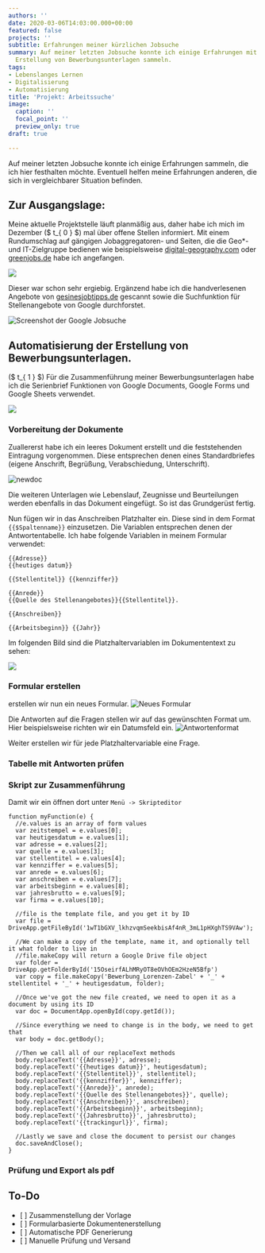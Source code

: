 ```yaml
---
authors: ''
date: 2020-03-06T14:03:00.000+00:00
featured: false
projects: ''
subtitle: Erfahrungen meiner kürzlichen Jobsuche
summary: Auf meiner letzten Jobsuche konnte ich einige Erfahrungen mit der automatisierten
  Erstellung von Bewerbungsunterlagen sammeln.
tags:
- Lebenslanges Lernen
- Digitalisierung
- Automatisierung
title: 'Projekt: Arbeitssuche'
image:
  caption: ''
  focal_point: ''
  preview_only: true
draft: true

---
```

Auf meiner letzten Jobsuche konnte ich einige Erfahrungen sammeln, die ich hier festhalten möchte. Eventuell helfen meine Erfahrungen anderen, die sich in vergleichbarer Situation befinden.

## Zur Ausgangslage:

Meine aktuelle Projektstelle läuft planmäßig aus, daher habe ich mich im Dezember ($ t_{ 0 } $) mal über offene Stellen informiert. Mit einem Rundumschlag auf gängigen Jobaggregatoren- und Seiten, die die Geo*- und IT-Zielgruppe bedienen wie beispielsweise [digital-geography.com](https://de.digital-geography.com/jobs/ "digital-geography.com") oder [greenjobs.de](https://www.greenjobs.de/ "greenjobs.de") habe ich angefangen.

![](/img/digitalgeography.jpg)

Dieser war schon sehr ergiebig. Ergänzend habe ich die handverlesenen Angebote von [gesinesjobtipps.de](https://gesinesjobtipps.de/ "gesinesjobtipps.de") gescannt sowie die Suchfunktion für Stellenangebote von Google durchforstet.

![Screenshot der Google Jobsuche](/img/googlejobs.jpg "Google Jobsuche")

## Automatisierung der Erstellung von Bewerbungsunterlagen.

($ t_{ 1 } $) Für die Zusammenführung meiner Bewerbungsunterlagen habe ich die Serienbrief Funktionen von Google Documents, Google Forms und Google Sheets verwendet.

![](/img/dokumente.png)

### Vorbereitung der Dokumente

Zuallererst habe ich ein leeres Dokument erstellt und die feststehenden Eintragung vorgenommen. Diese entsprechen denen eines Standardbriefes (eigene Anschrift, Begrüßung, Verabschiedung, Unterschrift).

![newdoc](/img/newdoc.png)

Die weiteren Unterlagen wie Lebenslauf, Zeugnisse und Beurteilungen werden ebenfalls in das Dokument eingefügt. So ist das Grundgerüst fertig.

Nun fügen wir in das Anschreiben Platzhalter ein. Diese sind in dem Format `{{$Spaltenname}}` einzusetzen. Die Variablen entsprechen denen der Antwortentabelle. Ich habe folgende Variablen in meinem Formular verwendet:

```
{{Adresse}}
{{heutiges datum}}  

{{Stellentitel}} {{kennziffer}}

{{Anrede}}
{{Quelle des Stellenangebotes}}{{Stellentitel}}.

{{Anschreiben}}

{{Arbeitsbeginn}} {{Jahr}}
```

Im folgenden Bild sind die Platzhaltervariablen im Dokumententext zu sehen:

![](/img/jobformular.png)

### Formular erstellen

erstellen wir nun ein neues Formular.
![Neues Formular](/img/newform.jpg)

Die Antworten auf die Fragen stellen wir auf das gewünschten Format um. Hier beispielsweise richten wir ein Datumsfeld ein.
![Antwortenformat](/img/newform-editformat.jpg)

Weiter erstellen wir für jede Platzhaltervariable eine Frage.

### Tabelle mit Antworten prüfen

### Skript zur Zusammenführung

Damit wir ein  öffnen dort unter `Menü -> Skripteditor`

    function myFunction(e) {
      //e.values is an array of form values
      var zeitstempel = e.values[0];
      var heutigesdatum = e.values[1];
      var adresse = e.values[2];
      var quelle = e.values[3];
      var stellentitel = e.values[4];
      var kennziffer = e.values[5];
      var anrede = e.values[6];
      var anschreiben = e.values[7];
      var arbeitsbeginn = e.values[8];                     
      var jahresbrutto = e.values[9];
      var firma = e.values[10];
                            
      //file is the template file, and you get it by ID
      var file = DriveApp.getFileById('1wT1bGXV_lkhzvqmSeekbisAf4nR_3mL1pHXghTS9VAw'); 
      
      //We can make a copy of the template, name it, and optionally tell it what folder to live in
      //file.makeCopy will return a Google Drive file object
      var folder = DriveApp.getFolderById('15OseirfALhMRyOT8eOVhOEm2HzeN5Bfp')
      var copy = file.makeCopy('Bewerbung_Lorenzen-Zabel' + '_' + stellentitel + '_' + heutigesdatum, folder); 
      
      //Once we've got the new file created, we need to open it as a document by using its ID
      var doc = DocumentApp.openById(copy.getId()); 
      
      //Since everything we need to change is in the body, we need to get that
      var body = doc.getBody(); 
      
      //Then we call all of our replaceText methods
      body.replaceText('{{Adresse}}', adresse); 
      body.replaceText('{{heutiges datum}}', heutigesdatum); 
      body.replaceText('{{Stellentitel}}', stellentitel);  
      body.replaceText('{{kennziffer}}', kennziffer); 
      body.replaceText('{{Anrede}}', anrede); 
      body.replaceText('{{Quelle des Stellenangebotes}}', quelle); 
      body.replaceText('{{Anschreiben}}', anschreiben); 
      body.replaceText('{{Arbeitsbeginn}}', arbeitsbeginn); 
      body.replaceText('{{Jahresbrutto}}', jahresbrutto); 
      body.replaceText('{{trackingurl}}', firma);
      
      //Lastly we save and close the document to persist our changes
      doc.saveAndClose(); 
    }

### Prüfung und Export als pdf

## To-Do

* \[ \] Zusammenstellung der Vorlage
* \[ \] Formularbasierte Dokumentenerstellung
* \[ \] Automatische PDF Generierung
* \[ \] Manuelle Prüfung und Versand
